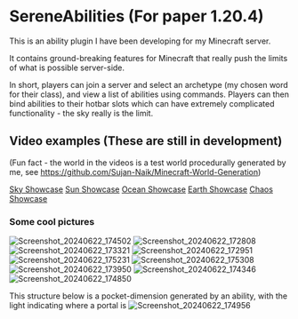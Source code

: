 # SereneAbilities (For paper 1.20.4)
This is an ability plugin I have been developing for my Minecraft server.

It contains ground-breaking features for Minecraft that really push the limits of what is possible server-side.

In short, players can join a server and select an archetype (my chosen word for their class), and view a list of abilities using commands.
Players can then bind abilities to their hotbar slots which can have extremely complicated functionality - the sky really is the limit.

## Video examples (These are still in development)
(Fun fact - the world in the videos is a test world procedurally generated by me, see https://github.com/Sujan-Naik/Minecraft-World-Generation)

[Sky Showcase](https://youtu.be/nPlNT01m68A)
[Sun Showcase](https://youtu.be/ulOlTyH5znE)
[Ocean Showcase](https://youtu.be/VmwyGPwsBB8)
[Earth Showcase](https://youtu.be/EdgEjp3V6v0)
[Chaos Showcase](https://youtu.be/lKpeZGzrS1M)
### Some cool pictures

![Screenshot_20240622_174502](https://github.com/Sujan-Naik/MinecraftAbilities/assets/125016948/9da84abc-bb06-45cb-835b-cd96b20329a8)
![Screenshot_20240622_172808](https://github.com/Sujan-Naik/MinecraftAbilities/assets/125016948/6283c4cb-c396-42f5-8631-4feb66ace923)
![Screenshot_20240622_173321](https://github.com/Sujan-Naik/MinecraftAbilities/assets/125016948/1d291cf1-457d-45e4-9033-fdd7ff27447b)
![Screenshot_20240622_172951](https://github.com/Sujan-Naik/MinecraftAbilities/assets/125016948/2db0e521-8f2b-448b-a060-1b5d0b52feb9)
![Screenshot_20240622_175231](https://github.com/Sujan-Naik/MinecraftAbilities/assets/125016948/85271489-b72f-4135-b484-54bb2696417d)
![Screenshot_20240622_175308](https://github.com/Sujan-Naik/MinecraftAbilities/assets/125016948/65e23c23-022d-40ac-8d24-7cf6a8e723dc)
![Screenshot_20240622_173950](https://github.com/Sujan-Naik/MinecraftAbilities/assets/125016948/1423c599-c1d2-4f96-8c62-6923bb2fefbe)
![Screenshot_20240622_174346](https://github.com/Sujan-Naik/MinecraftAbilities/assets/125016948/d416ab44-728d-4c31-9be2-1132436d8e4b)
![Screenshot_20240622_174850](https://github.com/Sujan-Naik/MinecraftAbilities/assets/125016948/b5749306-da34-4ddb-b992-ebe2f5d1b663)

This structure below is a pocket-dimension generated by an ability, with the light indicating where a portal is
![Screenshot_20240622_174956](https://github.com/Sujan-Naik/MinecraftAbilities/assets/125016948/960b8011-fa41-48d9-b998-100ce7c13cdf)








